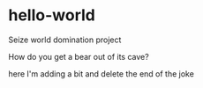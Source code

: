 # hello-world
Seize world domination project

How do you get a bear out of its cave? 

here I'm adding a bit and delete the end of the joke
